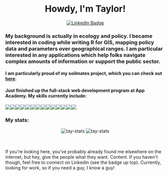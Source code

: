 <div id="header" align="center">
  <h1>Howdy, I'm Taylor!</h1>
  <a href="https://www.linkedin.com/in/taylor-mcclerin-059586177/">
    <img src="https://img.shields.io/badge/LinkedIn-blue?style=for-the-badge&logo=linkedin&logoColor=white" alt="LinkedIn Badge"/>
  </a>
</div>

### My background is actually in ecology and policy. I became interested in coding while writing R for GIS, mapping policy data and parameters over geographical ranges. I am particular interested in any applications which help folks navigate complex amounts of information or support the public sector. 
#### I am particularly proud of my soilmates project, which you can check out [here](https://github.com/taystacksattack/SoilMates). 
#### Just finished up the full-stack web development program at App Academy. My skills currently include:
<img src="https://img.shields.io/badge/JavaScript-323330?style=for-the-badge&logo=javascript&logoColor=F7DF1E" /><img
src="https://img.shields.io/badge/Python-3776AB?style=for-the-badge&logo=Python&logoColor=white" /><img src="https://img.shields.io/badge/Node.js-339933?style=for-the-badge&logo=nodedotjs&logoColor=white" /><img src="https://img.shields.io/badge/Sqlalchemy-000000?style=for-the-badge&logo=Sqlalchemy&logoColor=white" /><img src="https://img.shields.io/badge/Express.js-000000?style=for-the-badge&logo=express&logoColor=white" /><img 
src="https://img.shields.io/badge/Sequelize-316192?style=for-the-badge&logo=Sequelize&logoColor=white" /><img src="https://img.shields.io/badge/PostgreSQL-316192?style=for-the-badge&logo=postgresql&logoColor=white" /><img src="https://img.shields.io/badge/HTML5-E34F26?style=for-the-badge&logo=html5&logoColor=white" /><img src="https://img.shields.io/badge/CSS3-1572B6?style=for-the-badge&logo=css3&logoColor=white" /><img src="https://img.shields.io/badge/React-20232A?style=for-the-badge&logo=react&logoColor=61DAFB" /><img src="https://img.shields.io/badge/Redux-593D88?style=for-the-badge&logo=redux&logoColor=white" /><img src="https://img.shields.io/badge/mapbox-000000?style=for-the-badge&logo=mapbox&logoColor=white" /><img src="https://img.shields.io/badge/GitHub-100000?style=for-the-badge&logo=github&logoColor=white" /><img src="https://img.shields.io/badge/Render-46E3B7?style=for-the-badge&logo=Render&logoColor=white" />


### My stats:
<div align="center">
  <img src="http://github-readme-streak-stats.herokuapp.com?user=taystacksattack&theme=dark&background=000000" alt="tay-stats"/>
  <img src="https://github-readme-stats.vercel.app/api/top-langs/?username=taystacksattack&layout=compact&theme=vision-friendly-dark" alt="tay-stats"/>  
</div>
<br></br>  

If you're looking here, you've probably already found me elsewhere on the internet, but hey, give the people what they want. Content. If you haven't though, feel free to connect on Linkedin (see the badge up top). Currently, looking for work, so if you need a guy, I know a guy! 
<!--
**taystacksattack/taystacksattack** is a ✨ _special_ ✨ repository because its `README.md` (this file) appears on your GitHub profile.

Here are some ideas to get you started:

- 🔭 I’m currently working on ...
- 🌱 I’m currently learning ...
- 👯 I’m looking to collaborate on ...
- 🤔 I’m looking for help with ...
- 💬 Ask me about ...
- 📫 How to reach me: ...
- 😄 Pronouns: ...
- ⚡ Fun fact: ...
-->

